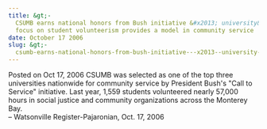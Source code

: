```yaml
---
title: &gt;-
  CSUMB earns national honors from Bush initiative &#x2013; university&apos;s
  focus on student volunteerism provides a model in community service
date: October 17 2006
slug: &gt;-
  csumb-earns-national-honors-from-bush-initiative---x2013--university-apos-s-focus-on-student-volunteerism-provides-a-model-in-community-service
---
```





<span class="date">Posted on Oct 17, 2006    </span>
CSUMB was selected as one of the top three universities nationwide
for community service by President Bush&apos;s &quot;Call to Service&quot;
initiative. Last year, 1,559 students volunteered nearly 57,000
hours in social justice and community organizations across the
Monterey Bay.<br>
&#x2013; Watsonville Register-Pajaronian, Oct. 17, 2006<br/></br>




